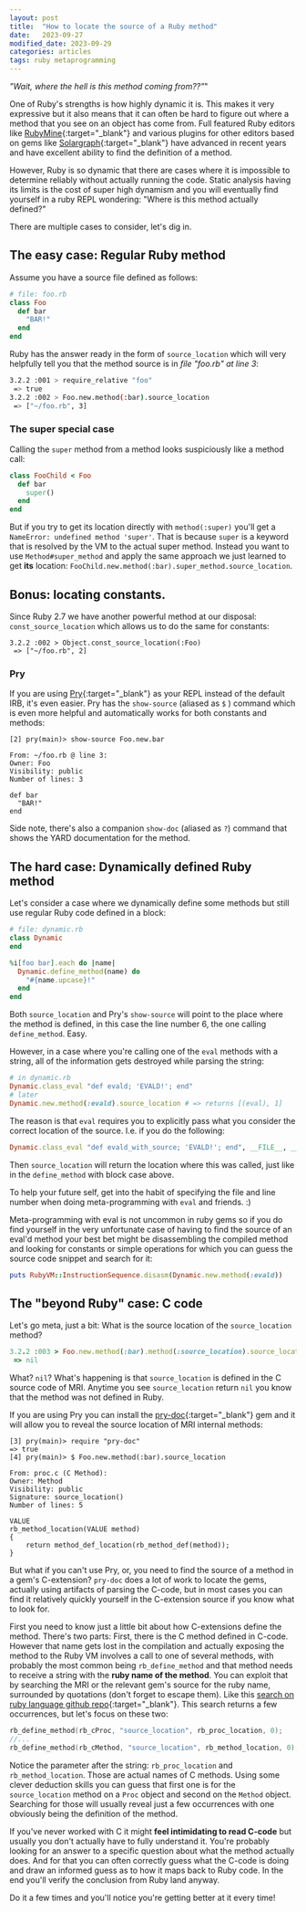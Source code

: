 ```yaml
---
layout: post
title:  "How to locate the source of a Ruby method"
date:   2023-09-27
modified_date: 2023-09-29
categories: articles
tags: ruby metaprogramming
---
```


_"Wait, where the hell is this method coming from??"_"

One of Ruby's strengths is how highly dynamic it is. This makes it very expressive but it also means that it can often be hard to figure out where a method that you see on an object has come from. Full featured Ruby editors like [RubyMine](https://www.jetbrains.com/ruby/){:target="_blank"} and various plugins for other editors based on gems like [Solargraph](https://solargraph.org/){:target="_blank"} have advanced in recent years and have excellent ability to find the definition of a method.

However, Ruby is so dynamic that there are cases where it is impossible to determine reliably without actually running the code. Static analysis having its limits is the cost of super high dynamism and you will eventually find yourself in a ruby REPL wondering: "Where is this method actually defined?"

There are multiple cases to consider, let's dig in.
## The easy case: Regular Ruby method

Assume you have a source file defined as follows:
```ruby
# file: foo.rb
class Foo
  def bar
    "BAR!"
  end
end
```
Ruby has the answer ready in the form of `source_location` which will very helpfully tell you that the method source is in *file "foo.rb" at line 3*:
```bash
3.2.2 :001 > require_relative "foo"
 => true
3.2.2 :002 > Foo.new.method(:bar).source_location
 => ["~/foo.rb", 3]
```

### The super special case

Calling the `super` method from a method looks suspiciously like a method call:
```ruby
class FooChild < Foo
  def bar
    super()
  end
end
```
But if you try to get its location directly with `method(:super)` you'll get a `NameError: undefined method 'super'`. That is because `super` is a keyword that is resolved by the VM to the actual super method. Instead you want to use `Method#super_method` and apply the same approach we just learned to get **its** location: `FooChild.new.method(:bar).super_method.source_location`.

## Bonus: locating constants.

Since Ruby 2.7 we have another powerful method at our disposal: `const_source_location` which allows us to do the same for constants:
```
3.2.2 :002 > Object.const_source_location(:Foo)
 => ["~/foo.rb", 2]
```
### Pry
If you are using [Pry](https://rubygems.org/gems/pry){:target="_blank"} as your REPL instead of the default IRB, it's even easier. Pry has the `show-source` (aliased as `$` ) command which is even more helpful and automatically works for both constants and methods:
```
[2] pry(main)> show-source Foo.new.bar

From: ~/foo.rb @ line 3:
Owner: Foo
Visibility: public
Number of lines: 3

def bar
  "BAR!"
end
```
Side note, there's also a companion `show-doc` (aliased as `?`) command that shows the YARD documentation for the method.

## The hard case: Dynamically defined Ruby method

Let's consider a case where we dynamically define some methods but still use regular Ruby code defined in a block:
```ruby
# file: dynamic.rb
class Dynamic
end

%i[foo bar].each do |name|
  Dynamic.define_method(name) do
    "#{name.upcase}!"
  end
end
```
Both `source_location` and Pry's `show-source` will point to the place where the method is defined, in this case the line number 6, the one calling `define_method`. Easy.

However, in a case where you're calling one of the `eval` methods with a string, all of the information gets destroyed while parsing the string:
```ruby
# in dynamic.rb
Dynamic.class_eval "def evald; 'EVALD!'; end"
# later
Dynamic.new.method(:evald).source_location # => returns [(eval), 1]
```
The reason is that `eval` requires you to explicitly pass what you consider the correct location of the source. I.e. if you do the following:
```ruby
Dynamic.class_eval "def evald_with_source; 'EVALD!'; end", __FILE__, __LINE__
```
Then `source_location` will return the location where this was called, just like in the `define_method` with block case above.

To help your future self, get into the habit of specifying the file and line number when doing meta-programming with `eval` and friends. :)

Meta-programming with eval is not uncommon in ruby gems so if you do find yourself in the very unfortunate case of having to find the source of an eval'd method your best bet might be disassembling the compiled method and looking for constants or simple operations for which you can guess the source code snippet and search for it:
```ruby
puts RubyVM::InstructionSequence.disasm(Dynamic.new.method(:evald))
```
## The "beyond Ruby" case: C code

Let's go meta, just a bit: What is the source location of the `source_location` method?
```ruby
3.2.2 :003 > Foo.new.method(:bar).method(:source_location).source_location
 => nil
```
What? `nil`? What's happening is that `source_location` is defined in the C source code of MRI. Anytime you see `source_location` return `nil` you know that the method was not defined in Ruby.

If you are using Pry you can install the [pry-doc](https://rubygems.org/gems/pry-doc){:target="_blank"} gem and it will allow you to reveal the source location of MRI internal methods:
```
[3] pry(main)> require "pry-doc"
=> true
[4] pry(main)> $ Foo.new.method(:bar).source_location

From: proc.c (C Method):
Owner: Method
Visibility: public
Signature: source_location()
Number of lines: 5

VALUE
rb_method_location(VALUE method)
{
    return method_def_location(rb_method_def(method));
}
```

But what if you can't use Pry, or, you need to find the source of a method in a gem's C-extension? `pry-doc` does a lot of work to locate the gems, actually using artifacts of parsing the C-code, but in most cases you can find it relatively quickly yourself in the C-extension source if you know what to look for.

First you need to know just a little bit about how C-extensions define the method. There's two parts: First, there is the C method defined in C-code. However that name gets lost in the compilation and actually exposing the method to the Ruby VM involves a call to one of several methods, with probably the most common being `rb_define_method` and that method needs to receive a string with the **ruby name of the method**. You can exploit that by searching the MRI or the relevant gem's source for the ruby name, surrounded by quotations (don't forget to escape them). Like this [search on ruby language github repo](https://github.com/search?q=repo%3Aruby%2Fruby%20%5C%22source_location%5C%22&type=code){:target="_blank"}. This search returns a few occurrences, but let's focus on these two:
```C
rb_define_method(rb_cProc, "source_location", rb_proc_location, 0);
//...
rb_define_method(rb_cMethod, "source_location", rb_method_location, 0);
```
Notice the parameter after the string: `rb_proc_location` and `rb_method_location`. Those are actual names of C methods. Using some clever deduction skills you can guess that first one is for the `source_location` method on a `Proc` object and second on the `Method` object. Searching for those will usually reveal just a few occurrences with one obviously being the definition of the method.

If you've never worked with C it might **feel intimidating to read C-code** but usually you don't actually have to fully understand it. You're probably looking for an answer to a specific question about what the method actually does. And for that you can often correctly guess what the C-code is doing and draw an informed guess as to how it maps back to Ruby code. In the end you'll verify the conclusion from Ruby land anyway.

Do it a few times and you'll notice you're getting better at it every time!

